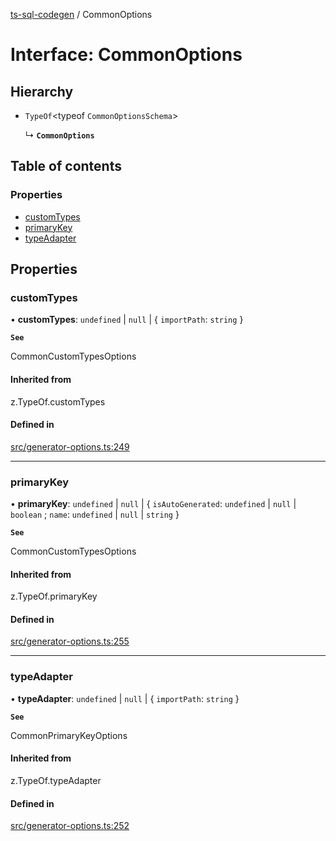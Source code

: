[ts-sql-codegen](../README.md) / CommonOptions

# Interface: CommonOptions

## Hierarchy

- `TypeOf`<typeof `CommonOptionsSchema`\>

  ↳ **`CommonOptions`**

## Table of contents

### Properties

- [customTypes](CommonOptions.md#customtypes)
- [primaryKey](CommonOptions.md#primarykey)
- [typeAdapter](CommonOptions.md#typeadapter)

## Properties

### customTypes

• **customTypes**: `undefined` \| ``null`` \| { `importPath`: `string`  }

**`See`**

CommonCustomTypesOptions

#### Inherited from

z.TypeOf.customTypes

#### Defined in

[src/generator-options.ts:249](https://github.com/lorefnon/ts-sql-codegen/blob/8ae7772/src/generator-options.ts#L249)

___

### primaryKey

• **primaryKey**: `undefined` \| ``null`` \| { `isAutoGenerated`: `undefined` \| ``null`` \| `boolean` ; `name`: `undefined` \| ``null`` \| `string`  }

**`See`**

CommonCustomTypesOptions

#### Inherited from

z.TypeOf.primaryKey

#### Defined in

[src/generator-options.ts:255](https://github.com/lorefnon/ts-sql-codegen/blob/8ae7772/src/generator-options.ts#L255)

___

### typeAdapter

• **typeAdapter**: `undefined` \| ``null`` \| { `importPath`: `string`  }

**`See`**

CommonPrimaryKeyOptions

#### Inherited from

z.TypeOf.typeAdapter

#### Defined in

[src/generator-options.ts:252](https://github.com/lorefnon/ts-sql-codegen/blob/8ae7772/src/generator-options.ts#L252)
